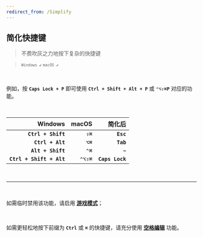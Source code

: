 ```yaml
---
redirect_from: /Simplify
---
```


## 简化快捷键

> 不费吹灰之力地按下复杂的快捷键

> <small>`Windows ✔` `macOS ✔`</small>

<br>

例如，按 **`Caps Lock + P`** 即可使用 **`Ctrl + Shift + Alt + P`** 或 **`⌃⌥⇧⌘P`** 对应的功能。

<br>

|                  Windows |      macOS |          简化后 |
| -----------------------: | ---------: | --------------: |
|       **`Ctrl + Shift`** |   **`⇧⌘`** |       **`Esc`** |
|         **`Ctrl + Alt`** |   **`⌥⌘`** |       **`Tab`** |
|        **`Alt + Shift`** |   **`⌃⌘`** |         **`~`** |
| **`Ctrl + Shift + Alt`** | **`⌃⌥⇧⌘`** | **`Caps Lock`** |

<br>

---

<br>

如需临时禁用该功能，请启用 [**游戏模式**](/game)；

<br>

如需更轻松地按下前缀为 **`Ctrl`** 或 **`⌘`** 的快捷键，请充分使用 [**空格编辑**](/space) 功能。
